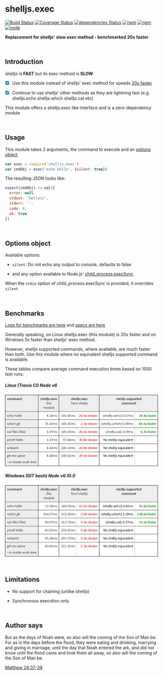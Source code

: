 # shelljs.exec

[![Build Status](https://travis-ci.org/danday74/shelljs.exec.svg?branch=master)](https://travis-ci.org/danday74/shelljs.exec)
[![Coverage Status](https://coveralls.io/repos/github/danday74/shelljs.exec/badge.svg?branch=master)](https://coveralls.io/github/danday74/shelljs.exec?branch=master)
[![dependencies Status](https://david-dm.org/danday74/shelljs.exec/status.svg)](https://david-dm.org/danday74/shelljs.exec)
[![npm](https://img.shields.io/npm/v/shelljs.exec.svg)](https://www.npmjs.com/package/shelljs.exec)
[![npm](https://img.shields.io/npm/dm/shelljs.exec.svg)](https://www.npmjs.com/package/shelljs.exec)
[![node](https://img.shields.io/node/v/shelljs.exec.svg)](https://www.npmjs.com/package/shelljs.exec)

**Replacement for shelljs' slow exec method - benchmarked 20x faster**



<br>

## Introduction

shelljs is **FAST** but its exec method is **SLOW**

- [x] Use this module instead of shelljs' exec method for speeds [20x faster](#benchmarks)

- [x] Continue to use shelljs' other methods as they are lightning fast (e.g. shelljs.echo shelljs.which shelljs.cat etc)

This module offers a shelljs.exec like interface and is a zero-dependency module



<br>

## Usage

This module takes 2 arguments, the command to execute and an [options object](#options-object)

```javascript 1.5
var exec = require('shelljs.exec')
var cmdObj = exec('echo hello', {silent: true})
```

The resulting JSON looks like:

```javascript 1.5
expect(cmdObj).to.eql({
  error: null,
  stdout: 'hello\n',
  stderr: '',
  code: 0,
  ok: true
})
```



<br>

## Options object

Available options:

* `silent`: Do not echo any output to console, defaults to false

* and any option available to Node.js' [child_process.execSync](https://nodejs.org/api/child_process.html#child_process_child_process_execsync_command_options)

When the `stdio` option of child_process.execSync is provided, it overrides `silent`



<br>

## Benchmarks

[Logs for benchmarks are here](https://travis-ci.org/danday74/shelljs.exec) and [specs are here](test/benchmarks/benchmarks.spec.js)

Generally speaking, on Linux shelljs.exec (this module) is 20x faster and on Windows 5x faster than shelljs' exec method.

However, shelljs supported commands, where available, are much faster than both. Use this module where no equivalent shelljs supported command is available.

These tables compare average command execution times based on 1000 test runs:

##### Linux (Travis CI) Node v6

![Linux benchmarks](images/linux.png "Linux (Travis CI) Node v6")

##### Windows (GIT bash) Node v6.10.0

![Windows benchmarks](images/windows.png "Windows (GIT bash) Node v6.10.0")



<br>

## Limitations

* No support for chaining (unlike shelljs)

* Synchronous execution only



<br>

## Author says

But as the days of Noah were, so also will the coming of the Son of Man be. For as in the days before the flood, they were eating and drinking, marrying and giving in marriage, until the day that Noah entered the ark, and did not know until the flood came and took them all away, so also will the coming of the Son of Man be.

[Matthew 24:37-39](https://www.biblegateway.com/passage/?search=Matthew+24%3A37-39&version=NKJV)
